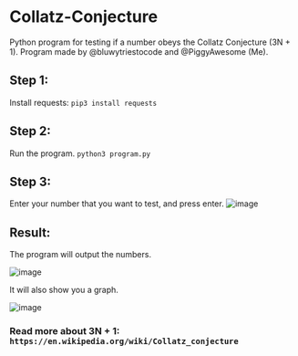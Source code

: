 # Collatz-Conjecture
Python program for testing if a number obeys the Collatz Conjecture (3N + 1). Program made by @bluwytriestocode and @PiggyAwesome (Me).
## Step 1:
Install requests: `pip3 install requests`

## Step 2:
Run the program. `python3 program.py`

## Step 3:
Enter your number that you want to test, and press enter.
![image](https://user-images.githubusercontent.com/48888771/136691012-1004c2a0-cc11-456b-bfa8-11b6ef4efe47.png)

## Result:
The program will output the numbers.

![image](https://user-images.githubusercontent.com/48888771/136691080-34073fd6-82f3-4b7b-8d42-24b51192e0d2.png)

It will also show you a graph.

![image](https://user-images.githubusercontent.com/48888771/136691211-83245fdf-73b3-4206-88a9-2e489c420d5a.png)


### Read more about 3N + 1: `https://en.wikipedia.org/wiki/Collatz_conjecture`

